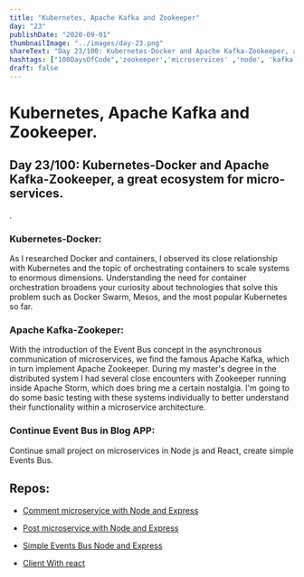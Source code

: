 ```yaml
---
title: "Kubernetes, Apache Kafka and Zookeeper"
day: "23"
publishDate: "2020-09-01"
thumbnailImage: "../images/day-23.png"
shareText: "Day 23/100: Kubernetes-Docker and Apache Kafka-Zookeeper, a great ecosystem for micro-services."
hashtags: ["100DaysOfCode",'zookeeper','microservices' ,'node', 'kafka', 'kubernetes', 'eventbus', 'async', 'docker']
draft: false
---
```


# Kubernetes, Apache Kafka and Zookeeper.

## Day 23/100: Kubernetes-Docker and Apache Kafka-Zookeeper, a great ecosystem for micro-services.


.
### Kubernetes-Docker:

 As I researched Docker and containers, I observed its close relationship with Kubernetes and the topic of orchestrating containers to scale systems to enormous dimensions. Understanding the need for container orchestration broadens your curiosity about technologies that solve this problem such as Docker Swarm, Mesos, and the most popular Kubernetes so far.

### Apache Kafka-Zookeper:

With the introduction of the Event Bus concept in the asynchronous communication of microservices, we find the famous Apache Kafka, which in turn implement Apache Zookeeper. During my master's degree in the distributed system I had several close encounters with Zookeeper running inside Apache Storm, which does bring me a certain nostalgia. I'm going to do some basic testing with these systems individually to better understand their functionality within a microservice architecture.

### Continue Event Bus in Blog APP:
Continue small project on microservices in Node js and React, create simple Events Bus.


## Repos:
* [Comment microservice with Node and Express](https://github.com/difo23/commentsmicroservice)  
* [Post microservice with Node and Express](https://github.com/difo23/postmicroservice)  
   
* [Simple Events Bus Node and Express](https://github.com/difo23/event-bus)  
* [Client With react](https://github.com/difo23/clientblogs)  